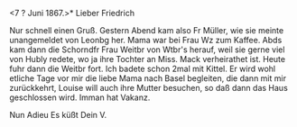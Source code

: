  <7 ? Juni 1867.>*
Lieber Friedrich

Nur schnell einen Gruß. Gestern Abend kam also Fr Müller, wie sie meinte unangemeldet von Leonbg her. Mama war bei Frau Wz zum Kaffee. Abds kam dann die Schorndfr Frau Weitbr von Wtbr's herauf, weil sie gerne viel von Hubly redete, wo ja ihre Tochter an Miss. Mack verheirathet ist. Heute fuhr dann die Weitbr fort. Ich badete schon 2mal mit Kittel. Er wird wohl etliche Tage vor mir die liebe Mama nach Basel begleiten, die dann mit mir zurückkehrt, Louise will auch ihre Mutter besuchen, so daß dann das Haus geschlossen wird. Imman hat Vakanz.

 Nun Adieu Es küßt
 Dein V.
